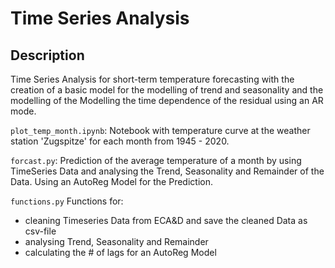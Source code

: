 # Time Series Analysis

## Description
Time Series Analysis for short-term temperature forecasting with the creation of a basic model for the modelling of trend and seasonality and the modelling of the
Modelling the time dependence of the residual using an AR mode.

``plot_temp_month.ipynb``: Notebook with temperature curve at the weather station 'Zugspitze' for each month from 1945 - 2020.

``forcast.py``: Prediction of the average temperature of a month by using TimeSeries Data and analysing the
Trend, Seasonality and Remainder of the Data. Using an AutoReg Model for the Prediction.

``functions.py``
Functions for:
- cleaning Timeseries Data from ECA&D and save the cleaned Data as csv-file
- analysing Trend, Seasonality and Remainder
- calculating the # of lags for an AutoReg Model

